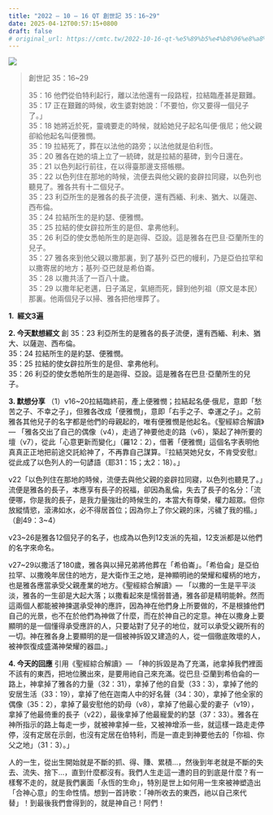 ```yaml
---
title: "2022 – 10 – 16 QT 創世記 35：16~29"
date: 2025-04-12T00:57:15+0800
draft: false
# original_url: https://cmtc.tw/2022-10-16-qt-%e5%89%b5%e4%b8%96%e8%a8%98-35%ef%bc%9a1629
---
```


![](/images/qt.jpg)
> 創世記 35：16\~29
>
> 35：16 他們從伯特利起行，離以法他還有一段路程，拉結臨產甚是艱難。  
> 35：17 正在艱難的時候，收生婆對她說：「不要怕，你又要得一個兒子了。」  
> 35：18 她將近於死，靈魂要走的時候，就給她兒子起名叫便‧俄尼；他父親卻給他起名叫便雅憫。  
> 35：19 拉結死了，葬在以法他的路旁；以法他就是伯利恆。  
> 35：20 雅各在她的墳上立了一統碑，就是拉結的墓碑，到今日還在。  
> 35：21 以色列起行前往，在以得臺那邊支搭帳棚。  
> 35：22 以色列住在那地的時候，流便去與他父親的妾辟拉同寢，以色列也聽見了。雅各共有十二個兒子。  
> 35：23 利亞所生的是雅各的長子流便，還有西緬、利未、猶大、以薩迦、西布倫。  
> 35：24 拉結所生的是約瑟、便雅憫。  
> 35：25 拉結的使女辟拉所生的是但、拿弗他利。  
> 35：26 利亞的使女悉帕所生的是迦得、亞設。這是雅各在巴旦‧亞蘭所生的兒子。  
> 35：27 雅各來到他父親以撒那裏，到了基列‧亞巴的幔利，乃是亞伯拉罕和以撒寄居的地方；基列‧亞巴就是希伯崙。  
> 35：28 以撒共活了一百八十歲。  
> 35：29 以撒年紀老邁，日子滿足，氣絕而死，歸到他列祖（原文是本民）那裏。他兩個兒子以掃、雅各把他埋葬了。

**1.  經文3遍**

**2. 今天默想經文**
創 35：23 利亞所生的是雅各的長子流便，還有西緬、利未、猶大、以薩迦、西布倫。  
35：24 拉結所生的是約瑟、便雅憫。  
35：25 拉結的使女辟拉所生的是但、拿弗他利。  
35：26 利亞的使女悉帕所生的是迦得、亞設。這是雅各在巴旦‧亞蘭所生的兒子。

**3. 默想分享**
（1）v16\~20拉結臨終前，產上便雅憫；拉結起名便‧俄尼，意即「愁苦之子、不幸之子」，但雅各改成「便雅憫」，意即「右手之子、幸運之子」。之前雅各其他兒子的名字都是他們的母親起的，唯有便雅憫是他起名。《聖經綜合解讀》— 「雅各交出了自己的偶像（v4），走過了神要他走的路（v6），築起了神所要的壇（v7），從此「心意更新而變化」（羅12：2），借著「便雅憫」這個名字表明他真真正正地把前途交託給神了，不再靠自己謀算。『拉結哭她兒女，不肯受安慰』從此成了以色列人的一句諺語（耶31：15；太2：18）。」

v22「以色列住在那地的時候，流便去與他父親的妾辟拉同寢，以色列也聽見了。」流便是雅各的長子，本應享有長子的祝福，卻因為亂倫，失去了長子的名分：「流便哪，你是我的長子，是我力量強壯的時候生的，本當大有尊榮，權力超眾。但你放縱情慾，滾沸如水，必不得居首位；因為你上了你父親的床，污穢了我的榻。」（創49：3\~4）

v23\~26是雅各12個兒子的名子，也成為以色列12支派的先祖，12支派都是以他們的名字來命名。

v27\~29以撒活了180歲，雅各與以掃兄弟將他葬在「希伯崙」。「希伯侖」是亞伯拉罕、以撒晚年居住的地方，是大衛作王之地，是神顯明祂的榮耀和權柄的地方，也是雅各應當承受父親產業的地方。《聖經綜合解讀》— 「以撒的一生是平平淡淡，雅各的一生卻是大起大落；以撒看起來是懦弱普通，雅各卻是精明能幹。然而這兩個人都能被神揀選承受神的應許，因為神在他們身上所要做的，不是根據他們自己的光景，也不在於他們為神做了什麼，而在於神自己的定意。神在以撒身上要顯明的是一個懂得承受應許的人，只要站對了兒子的地位，就可以承受父親所有的一切。神在雅各身上要顯明的是一個被神拆毀又建造的人，從一個徹底敗壞的人，被神恢復成盛滿神榮耀的器皿。」

**4. 今天的回應**
引用《聖經綜合解讀》— 「神的拆毀是為了充滿，祂拿掉我們裡面不該有的東西，把地位騰出來，是要用祂自己來充滿。從巴旦·亞蘭到希伯侖的一路上，神拿掉了雅各的力量（32：31），拿掉了他的自愛（33：3），拿掉了他的安居生活（33：19），拿掉了他在迦南人中的好名聲（34：30），拿掉了他全家的偶像（35：2），拿掉了最安慰他的奶母（v8），拿掉了他最心愛的妻子（v19），拿掉了他最倚重的長子（v22），最後拿掉了他最寵愛的約瑟（37：33）。雅各在神所指示的路上每走一步，就被神拿掉一些，又被神增添一些，就這樣一路走走停停，沒有定居在示劍，也沒有定居在伯特利，而是一直走到神要他去的「你祖、你父之地」（31：3）。」

人的一生，從出生開始就是不斷的抓、得、賺、累積…，然後到年老就是不斷的失去、流失、捨下…，直到什麼都沒有。我們人生走這一遭的目的到底是什麼？有一樣奪不走的，就是我們裏面「永恆的生命」，特別是世上如何用一生來被神塑造出「合神心意」的生命性情。想到一首詩歌：「神所收去的東西，祂以自己來代替」！到最後我們會得到的，就是神自己！阿們！
